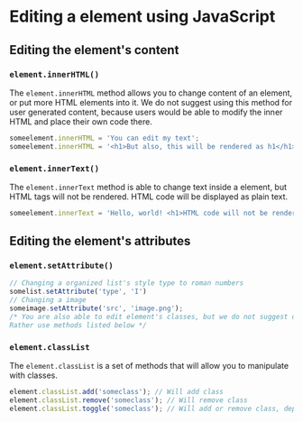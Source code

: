 # Editing a element using JavaScript

## Editing the element's content

### `element.innerHTML()`
The `element.innerHTML` method allows you to change content of an element, or put more HTML elements into it.
We do not suggest using this method for user generated content, because users would be able to modify the inner HTML and place their own code there.
```js
someelement.innerHTML = 'You can edit my text';
someelement.innerHTML = '<h1>But also, this will be rendered as h1</h1>';
```

### `element.innerText()`
The `element.innerText` method is able to change text inside a element, but HTML tags will not be rendered.
HTML code will be displayed as plain text.
```js
someelement.innerText = 'Hello, world! <h1>HTML code will not be rendered, so you will see the h1 thing as code </h1>';
```

## Editing the element's attributes

### `element.setAttribute()`

```js
// Changing a organized list's style type to roman numbers
somelist.setAttribute('type', 'I')
// Changing a image
someimage.setAttribute('src', 'image.png');
/* You are also able to edit element's classes, but we do not suggest doing it.
Rather use methods listed below */
```
### `element.classList`
The `element.classList` is a set of methods that will allow you to manipulate with classes.

```js
element.classList.add('someclass'); // Will add class
element.classList.remove('someclass'); // Will remove class
element.classList.toggle('someclass'); // Will add or remove class, depends if the element already has the class
```